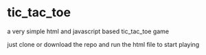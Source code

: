 # tic_tac_toe
a very simple html and javascript based tic_tac_toe game

just clone or download the repo and run the html file to start playing
